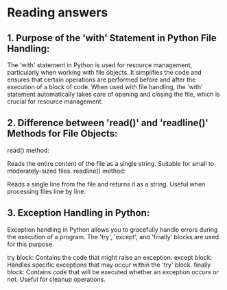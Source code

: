 # Reading answers 

## 1. Purpose of the 'with' Statement in Python File Handling:

The 'with' statement in Python is used for resource management, particularly when working with file objects. It simplifies the code and ensures that certain operations are performed before and after the execution of a block of code. When used with file handling, the 'with' statement automatically takes care of opening and closing the file, which is crucial for resource management.

## 2. Difference between 'read()' and 'readline()' Methods for File Objects:

read() method:

Reads the entire content of the file as a single string.
Suitable for small to moderately-sized files.
readline() method:

Reads a single line from the file and returns it as a string.
Useful when processing files line by line.

## 3.  Exception Handling in Python:

Exception handling in Python allows you to gracefully handle errors during the execution of a program. The 'try', 'except', and 'finally' blocks are used for this purpose.

try block: Contains the code that might raise an exception.
except block: Handles specific exceptions that may occur within the 'try' block.
finally block: Contains code that will be executed whether an exception occurs or not. Useful for cleanup operations.
